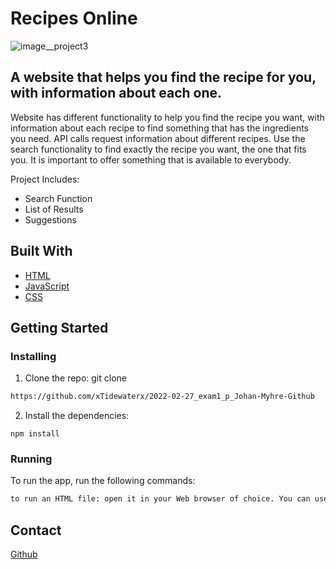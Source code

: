 # Recipes Online

![image__project3](https://github.com/xTidewaterx/2022-02-27_exam1_p_Johan-Myhre-Github/assets/79268288/a276b79c-5087-437c-b7a0-1c2e15d6880e)




##  A website that helps you find the recipe for you, with information about each one. 

Website has different functionality to help you find the recipe you want, with information about each recipe to find something that has the ingredients you need. API calls request information about different recipes. Use the search functionality to find exactly the recipe you want, the one that fits you. It is important to offer something that is available to everybody. 


Project Includes:

- Search Function
- List of Results
- Suggestions

## Built With

- [HTML](https://developer.mozilla.org/en-US/docs/Web/HTML)
- [JavaScript](https://developer.mozilla.org/en-US/docs/Web/JavaScript)
- [CSS](https://developer.mozilla.org/en-US/docs/Web/CSShtml)

## Getting Started

### Installing



1. Clone the repo:
git clone 
```bash
https://github.com/xTidewaterx/2022-02-27_exam1_p_Johan-Myhre-Github
```

2. Install the dependencies:

```
npm install
```

### Running



To run the app, run the following commands:

```bash
to run an HTML file: open it in your Web browser of choice. You can use VSC with the "Go Live" extension
```



## Contact



[Github](https://github.com/xTidewaterx)


